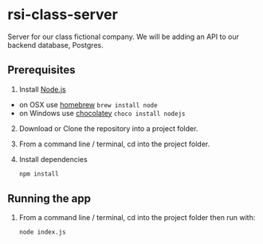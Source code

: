 # rsi-class-server
Server for our class fictional company.
We will be adding an API to our backend database, Postgres.

## Prerequisites

1. Install [Node.js](http://nodejs.org)
 - on OSX use [homebrew](http://brew.sh) `brew install node`
 - on Windows use [chocolatey](https://chocolatey.org/) `choco install nodejs`

2. Download or Clone the repository into a project folder.

3. From a command line / terminal, cd into the project folder.

3. Install dependencies

    ```bash
    npm install
    ``` 
## Running the app

1. From a command line / terminal, cd into the project folder then run with:

    ```bash
    node index.js
    ``` 
